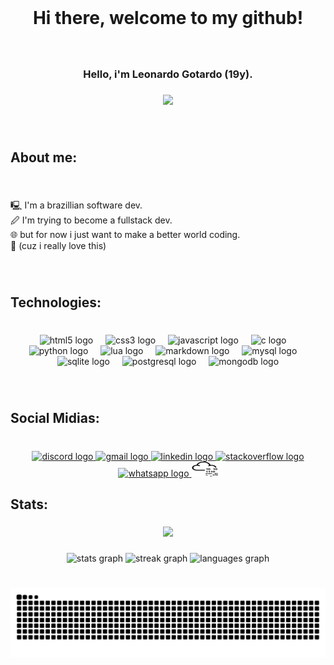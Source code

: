 <br clear="both">

<h1 align="center">Hi there, welcome to my github!</h1>

###

<br clear="both">

<h3 align="center">Hello, i'm Leonardo Gotardo (19y).</h3>

###

<div align="center">
  <img height="210" src="https://media.tenor.com/zqABGVPLS-UAAAAC/shescool.gif"  />
</div>

###

<br clear="both">

<h2 align="left">About me:</h2>

###

<br clear="both">

<p align="left">🖳 I'm a brazillian software dev. <br>🖉 I'm trying to become a fullstack dev.<br>🌐 but for now i just want to make a better world coding. <br>🖤 (cuz i really love this)</p>

###

<br clear="both">

<h2 align="left">Technologies:</h2>

###

<br clear="both">

<div align="center">
  <img src="https://cdn.jsdelivr.net/gh/devicons/devicon/icons/html5/html5-original.svg" height="30" alt="html5 logo"  />
  <img width="12" />
  <img src="https://cdn.jsdelivr.net/gh/devicons/devicon/icons/css3/css3-original.svg" height="30" alt="css3 logo"  />
  <img width="12" />
  <img src="https://cdn.jsdelivr.net/gh/devicons/devicon/icons/javascript/javascript-original.svg" height="30" alt="javascript logo"  />
  <img width="12" />
  <img src="https://cdn.jsdelivr.net/gh/devicons/devicon/icons/c/c-original.svg" height="30" alt="c logo"  />
  <img width="12" />
  <img src="https://cdn.jsdelivr.net/gh/devicons/devicon/icons/python/python-original.svg" height="30" alt="python logo"  />
  <img width="12" />
  <img src="https://cdn.jsdelivr.net/gh/devicons/devicon/icons/lua/lua-original.svg" height="30" alt="lua logo"  />
  <img width="12" />
  <img src="https://skillicons.dev/icons?i=md" height="30" alt="markdown logo"  />
  <img width="12" />
  <img src="https://cdn.jsdelivr.net/gh/devicons/devicon/icons/mysql/mysql-original.svg" height="30" alt="mysql logo"  />
  <img width="12" />
  <img src="https://cdn.jsdelivr.net/gh/devicons/devicon/icons/sqlite/sqlite-original.svg" height="30" alt="sqlite logo"  />
  <img width="12" />
  <img src="https://cdn.jsdelivr.net/gh/devicons/devicon/icons/postgresql/postgresql-original.svg" height="30" alt="postgresql logo"  />
  <img width="12" />
  <img src="https://cdn.jsdelivr.net/gh/devicons/devicon/icons/mongodb/mongodb-original.svg" height="30" alt="mongodb logo"  />
</div>

###

<br clear="both">

<h2 align="left">Social Midias:</h2>

###

<br clear="both">

<div align="center">
  <a href="discordapp.com/users/1025506598031982722" target="_blank">
    <img src="https://raw.githubusercontent.com/maurodesouza/profile-readme-generator/master/src/assets/icons/social/discord/default.svg" width="42" height="24" alt="discord logo"  />
  </a>
  <a href="mailto:leonardo.gotardo2@gmail.com" target="_blank">
    <img src="https://raw.githubusercontent.com/maurodesouza/profile-readme-generator/master/src/assets/icons/social/gmail/default.svg" width="42" height="24" alt="gmail logo"  />
  </a>
  <a href="www.linkedin.com/in/leogotardo" target="_blank">
    <img src="https://raw.githubusercontent.com/maurodesouza/profile-readme-generator/master/src/assets/icons/social/linkedin/default.svg" width="42" height="24" alt="linkedin logo"  />
  </a>
  <a href="https://stackoverflow.com/users/21212451/leo-gotardo" target="_blank">
    <img src="https://raw.githubusercontent.com/maurodesouza/profile-readme-generator/master/src/assets/icons/social/stackoverflow/default.svg" width="42" height="24" alt="stackoverflow logo"  />
  </a>
  <a href="https://api.whatsapp.com/send?phone=5543988177963" target="_blank">
    <img src="https://raw.githubusercontent.com/maurodesouza/profile-readme-generator/master/src/assets/icons/social/whatsapp/default.svg" width="42" height="24" alt="whatsapp logo"  />
  </a>
  <a href="https://tryhackme.com/p/LeoGotardo" target="_blank">
    <img src="https://raw.githubusercontent.com/maurodesouza/profile-readme-generator/master/src/assets/icons/social/tryhackme/default.svg" width="42" height="24" alt="tryhackme logo"  />
  </a>
</div>

###

<h2 align="left">Stats:</h2>

###

<div align="center">
  <img src="https://profile-counter.glitch.me/LeoGotardo/count.svg?"  />
</div>

###

<div align="center">
  <img src="https://github-readme-stats.vercel.app/api?username=LeoGotardo&hide_title=false&hide_rank=false&show_icons=true&include_all_commits=true&count_private=true&disable_animations=false&theme=midnight-purple&locale=en&hide_border=true&custom_title=GitHub%20Stats" height="150" alt="stats graph"  />
  <img src="https://streak-stats.demolab.com?user=LeoGotardo&locale=en&mode=daily&theme=midnight-purple&hide_border=true&border_radius=5&date_format=j%20M%5B%20Y%5D" height="150" alt="streak graph"  />
  <img src="https://github-readme-stats.vercel.app/api/top-langs?username=LeoGotardo&locale=en&hide_title=false&layout=compact&card_width=320&langs_count=5&theme=midnight-purple&hide_border=true&custom_title=Used%20Languages" height="150" alt="languages graph"  />
</div>

###

<br clear="both">

<img src="https://raw.githubusercontent.com/LeoGotardo/LeoGotardo/output/snake.svg" alt="Snake animation" />

###
